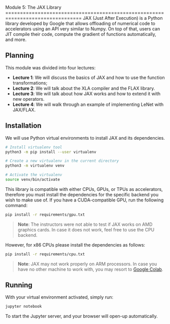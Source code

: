 Module 5: The JAX Library ================================================================================
JAX (Just After Execution) is a Python library developed by Google that allows
offloading of numerical code to accelerators using an API very similar to Numpy.
On top of that, users can JIT compile their code, compute the gradient of
functions automatically, and more.

Planning
--------------------------------------------------------------------------------

This module was divided into four lectures:

- **Lecture 1**: We will discuss the basics of JAX and how to use the function
  transformations;
- **Lecture 2**: We will talk about the XLA compiler and the FLAX library.
- **Lecture 3**: We will talk about how JAX works and how to extend it with new
  operators.
- **Lecture 4**: We will walk through an example of implementing LeNet with
  JAX/FLAX.

Installation
--------------------------------------------------------------------------------

We will use Python virtual environments to install JAX and its dependencies.

```bash
# Install virtualenv tool
python3 -m pip install --user virtualenv

# Create a new virtualenv in the current directory
python3 -m virtualenv venv

# Activate the virtualenv
source venv/bin/activate
```

This library is compatible with either CPUs, GPUs, or TPUs as accelerators,
therefore you must install the dependencies for the specific backend you wish to
make use of. If you have a CUDA-compatible GPU, run the following command:

```bash
pip install -r requirements/gpu.txt
```

> **Note**: The instructors were not able to test if JAX works on AMD graphics
> cards. In case it does not work, feel free to use the CPU backend.

However, for x86 CPUs please install the dependencies as follows:

```bash
pip install -r requirements/cpu.txt
```

> **Note**: JAX may not work properly on ARM processors. In case you have no
> other machine to work with, you may resort to [Google Colab][colab].

Running
--------------------------------------------------------------------------------

With your virtual environment activated, simply run:

```bash
jupyter notebook
```

To start the Jupyter server, and your browser will open-up automatically.

[colab]: https://colab.research.google.com/
